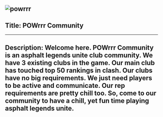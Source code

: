 ![powrrr](https://github.com/user-attachments/assets/e1b3f063-870e-4215-ace0-40974ebf0eee)
---
Title: POWrrr Community
---
---
Description: Welcome here. POWrrr Community is an asphalt legends unite club community. We have 3 existing clubs in the game. Our main club has touched top 50 rankings in clash. Our clubs have no big requirements. We just need players to be active and communicate. Our rep requirements are pretty chill too. So, come to our community to have a chill, yet fun time playing asphalt legends unite.
---

